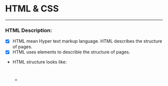 # HTML & CSS
--- 

### HTML Description:
- [x] HTML mean Hyper text markup language. HTML describes the structure of pages.
- [x] HTML uses elements to describle the structure of pages.
- HTML structure looks like:
   - <html> 
        <body>
            <h1></h1>
            <p></p>
            <h2></h2>
            <p></p> 
        </body>
      </html>